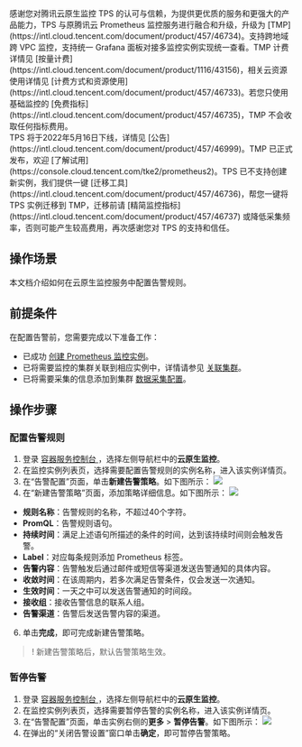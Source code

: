 <dx-alert infotype="alarm" title="温馨提示">
感谢您对腾讯云原生监控 TPS 的认可与信赖，为提供更优质的服务和更强大的产品能力，TPS 与原腾讯云 Prometheus 监控服务进行融合和升级，升级为 [TMP](https://intl.cloud.tencent.com/document/product/457/46734)。支持跨地域跨 VPC 监控，支持统一 Grafana 面板对接多监控实例实现统一查看。TMP 计费详情见 [按量计费](https://intl.cloud.tencent.com/document/product/1116/43156)，相关云资源使用详情见 [计费方式和资源使用](https://intl.cloud.tencent.com/document/product/457/46733)。若您只使用基础监控的 [免费指标](https://intl.cloud.tencent.com/document/product/457/46735)，TMP 不会收取任何指标费用。<br>
TPS 将于2022年5月16日下线，详情见 [公告](https://intl.cloud.tencent.com/document/product/457/46999)。TMP 已正式发布，欢迎 [了解试用](https://console.cloud.tencent.com/tke2/prometheus2)。TPS 已不支持创建新实例，我们提供一键 [迁移工具](https://intl.cloud.tencent.com/document/product/457/46736)，帮您一键将 TPS 实例迁移到 TMP，迁移前请 [精简监控指标](https://intl.cloud.tencent.com/document/product/457/46737) 或降低采集频率，否则可能产生较高费用，再次感谢您对 TPS 的支持和信任。
</dx-alert>

## 操作场景
本文档介绍如何在云原生监控服务中配置告警规则。  

## 前提条件

在配置告警前，您需要完成以下准备工作：
- 已成功 [创建 Prometheus 监控实例](https://intl.cloud.tencent.com/document/product/457/46739)。
- 已将需要监控的集群关联到相应实例中，详情请参见 [关联集群](https://intl.cloud.tencent.com/document/product/457/38825)。
- 已将需要采集的信息添加到集群 [数据采集配置](https://intl.cloud.tencent.com/document/product/457/38826)。

## 操作步骤

### 配置告警规则

1. 登录 [容器服务控制台 ](https://console.cloud.tencent.com/tke2)，选择左侧导航栏中的**云原生监控**。
2. 在监控实例列表页，选择需要配置告警规则的实例名称，进入该实例详情页。
3. 在“告警配置”页面，单击**新建告警策略**。如下图所示：
![](https://qcloudimg.tencent-cloud.cn/raw/55759e722ebf326889966a12f70a3e45.png)
4. 在“新建告警策略”页面，添加策略详细信息。如下图所示：
![](https://qcloudimg.tencent-cloud.cn/raw/5f053d31a0b7b60cd1154cac4297ba77.png)
 - **规则名称**：告警规则的名称，不超过40个字符。
 - **PromQL**：告警规则语句。
 - **持续时间**：满足上述语句所描述的条件的时间，达到该持续时间则会触发告警。
 - **Label**：对应每条规则添加 Prometheus 标签。
 - **告警内容**：告警触发后通过邮件或短信等渠道发送告警通知的具体内容。
 - **收敛时间**：在该周期内，若多次满足告警条件，仅会发送一次通知。
 - **生效时间**：一天之中可以发送告警通知的时间段。
 - **接收组**：接收告警信息的联系人组。
 - **告警渠道**：告警后发送告警内容的渠道。
6. 单击**完成**，即可完成新建告警策略。
>! 新建告警策略后，默认告警策略生效。

### 暂停告警
1. 登录 [容器服务控制台 ](https://console.cloud.tencent.com/tke2)，选择左侧导航栏中的**云原生监控**。
2. 在监控实例列表页，选择需要暂停告警的实例名称，进入该实例详情页。
3. 在“告警配置”页面，单击实例右侧的**更多** > **暂停告警**。如下图所示：
![](https://qcloudimg.tencent-cloud.cn/raw/dd258e9e0694384fd12d01dda89b1fb2.png)
4. 在弹出的“关闭告警设置”窗口单击**确定**，即可暂停告警策略。

